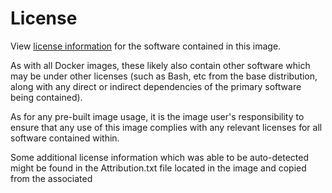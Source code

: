 # License

View [license information](https://docs.edgexfoundry.org/latest/#apache-2-license) for the software contained in this image.

As with all Docker images, these likely also contain other software which may be under other licenses (such as Bash, etc from the base distribution, along with any direct or indirect dependencies of the primary software being contained).

As for any pre-built image usage, it is the image user's responsibility to ensure that any use of this image complies with any relevant licenses for all software contained within.

Some additional license information which was able to be auto-detected might be found in the Attribution.txt file located in the image and copied from the associated


